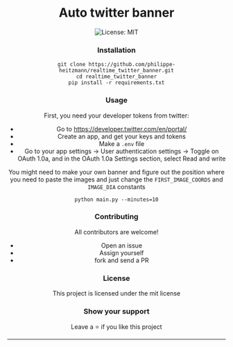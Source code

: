 <div align="center">
<h1 align="center">Auto twitter banner</h1>

<img alt="License: MIT" src="https://img.shields.io/badge/License-MIT-blue.svg" /><br>

### Installation
```
git clone https://github.com/philippe-heitzmann/realtime_twitter_banner.git
cd realtime_twitter_banner
pip install -r requirements.txt
```

### Usage

First, you need your developer tokens from twitter:
- Go to https://developer.twitter.com/en/portal/
- Create an app, and get your keys and tokens 
- Make a `.env` file 
- Go to your app settings -> User authentication settings -> Toggle on OAuth 1.0a, and in the OAuth 1.0a Settings section, select Read and write

You might need to make your own banner and figure out the position where you need to paste the images and just change the `FIRST_IMAGE_COORDS` and `IMAGE_DIA` constants

```
python main.py --minutes=10
```

### Contributing
All contributors are welcome!
- Open an issue
- Assign yourself
- fork and send a PR

### License
This project is licensed under the mit license
### Show your support
Leave a ⭐ if you like this project

***
